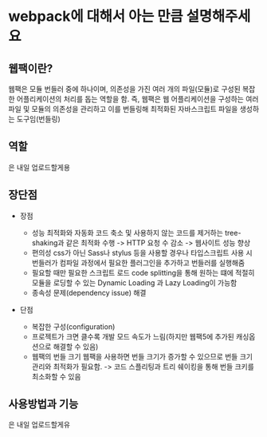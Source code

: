 # webpack에 대해서 아는 만큼 설명해주세요

## 웹팩이란?

웹팩은 모듈 번들러 중에 하나이며, 의존성을 가진 여러 개의 파일(모듈)로 구성된 복잡한 어플리케이션의 처리를 돕는 역할을 함.
즉, 웹팩은 웹 어플리케이션을 구성하는 여러 파일 및 모듈의 의존성을 관리하고 이를 번들링해 최적화된 자바스크립트 파일을 생성하는 도구임(번들링)

## 역할

은 내일 업로드할게용

## 장단점

- 장점

  - 성능 최적화와 자동화
    코드 축소 및 사용하지 않는 코드를 제거하는 tree-shaking과 같은 최적화 수행 -> HTTP 요청 수 감소 -> 웹사이트 성능 향상
  - 편의성
    css가 아닌 Sass나 stylus 등을 사용할 경우나 타입스크립트 사용 시 번들러가 컴파일 과정에서 필요한 플러그인을 추가하고 번들러를 실행해줌
  - 필요할 때만 필요한 스크립트 로드
    code splitting을 통해 원하는 떄에 적절히 모듈을 로딩할 수 있는 Dynamic Loading 과 Lazy Loading이 가능함
  - 종속성 문제(dependency issue) 해결

- 단점
  - 복잡한 구성(configuration)
  - 프로젝트가 크면 클수록 개발 모드 속도가 느림(하지만 웹팩5에 추가된 캐싱옵션으로 해결할 수 있음)
  - 웹팩의 번들 크기
    웹팩을 사용하면 번들 크기가 증가할 수 있으므로 번들 크기 관리와 최적화가 필요함. -> 코드 스플리팅과 트리 쉐이킹을 통해 번들 크키를 최소화할 수 있음

## 사용방법과 기능

은 내일 업로드할게유
